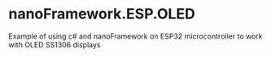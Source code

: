 # nanoFramework.ESP.OLED
Example of using c# and nanoFramework on ESP32 microcontroller to work with OLED SS1306 displays
